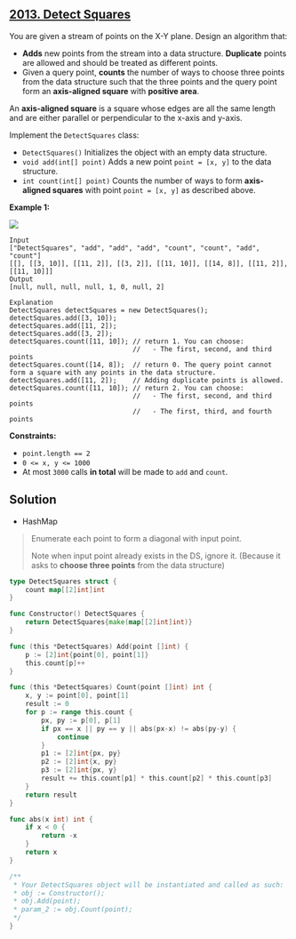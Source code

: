 ## [2013. Detect Squares](https://leetcode.com/problems/detect-squares/)


You are given a stream of points on the X-Y plane. Design an algorithm that:

*   **Adds** new points from the stream into a data structure. **Duplicate** points are allowed and should be treated as different points.
*   Given a query point, **counts** the number of ways to choose three points from the data structure such that the three points and the query point form an **axis-aligned square** with **positive area**.

An **axis-aligned square** is a square whose edges are all the same length and are either parallel or perpendicular to the x-axis and y-axis.

Implement the `DetectSquares` class:

*   `DetectSquares()` Initializes the object with an empty data structure.
*   `void add(int[] point)` Adds a new point `point = [x, y]` to the data structure.
*   `int count(int[] point)` Counts the number of ways to form **axis-aligned squares** with point `point = [x, y]` as described above.

**Example 1:**

![](https://assets.leetcode.com/uploads/2021/09/01/image.png)

```
Input
["DetectSquares", "add", "add", "add", "count", "count", "add", "count"]
[[], [[3, 10]], [[11, 2]], [[3, 2]], [[11, 10]], [[14, 8]], [[11, 2]], [[11, 10]]]
Output
[null, null, null, null, 1, 0, null, 2]

Explanation
DetectSquares detectSquares = new DetectSquares();
detectSquares.add([3, 10]);
detectSquares.add([11, 2]);
detectSquares.add([3, 2]);
detectSquares.count([11, 10]); // return 1. You can choose:
                               //   - The first, second, and third points
detectSquares.count([14, 8]);  // return 0. The query point cannot form a square with any points in the data structure.
detectSquares.add([11, 2]);    // Adding duplicate points is allowed.
detectSquares.count([11, 10]); // return 2. You can choose:
                               //   - The first, second, and third points
                               //   - The first, third, and fourth points
```

**Constraints:**

*   `point.length == 2`
*   `0 <= x, y <= 1000`
*   At most `3000` calls **in total** will be made to `add` and `count`.



## Solution

- HashMap

> Enumerate each point to form a diagonal with input point.
>
> Note when input point already exists in the DS, ignore it. (Because it asks to **choose three points** from the data structure)

```go
type DetectSquares struct {
    count map[[2]int]int
}

func Constructor() DetectSquares {
    return DetectSquares{make(map[[2]int]int)}
}

func (this *DetectSquares) Add(point []int) {
    p := [2]int{point[0], point[1]}
    this.count[p]++
}

func (this *DetectSquares) Count(point []int) int {
    x, y := point[0], point[1]
    result := 0
    for p := range this.count {
        px, py := p[0], p[1]
        if px == x || py == y || abs(px-x) != abs(py-y) {
            continue
        }
        p1 := [2]int{px, py}
        p2 := [2]int{x, py}
        p3 := [2]int{px, y}
        result += this.count[p1] * this.count[p2] * this.count[p3]
    }
    return result
}

func abs(x int) int {
    if x < 0 {
        return -x
    }
    return x
}

/**
 * Your DetectSquares object will be instantiated and called as such:
 * obj := Constructor();
 * obj.Add(point);
 * param_2 := obj.Count(point);
 */
}
```

